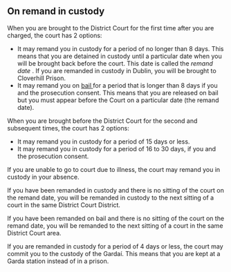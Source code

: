 ##  On remand in custody

When you are brought to the District Court for the first time after you are
charged, the court has 2 options:

  * It may remand you in custody for a period of no longer than 8 days. This means that you are detained in custody until a particular date when you will be brought back before the court. This date is called the _remand date_ . If you are remanded in custody in Dublin, you will be brought to Cloverhill Prison. 
  * It may remand you on [ bail ](/en/justice/arrests/bail-and-surety/) for a period that is longer than 8 days if you and the prosecution consent. This means that you are released on bail but you must appear before the Court on a particular date (the remand date). 

When you are brought before the District Court for the second and subsequent
times, the court has 2 options:

  * It may remand you in custody for a period of 15 days or less. 
  * It may remand you in custody for a period of 16 to 30 days, if you and the prosecution consent. 

If you are unable to go to court due to illness, the court may remand you in
custody in your absence.

If you have been remanded in custody and there is no sitting of the court on
the remand date, you will be remanded in custody to the next sitting of a
court in the same District Court District.

If you have been remanded on bail and there is no sitting of the court on the
remand date, you will be remanded to the next sitting of a court in the same
District Court area.

If you are remanded in custody for a period of 4 days or less, the court may
commit you to the custody of the Gardaí. This means that you are kept at a
Garda station instead of in a prison.
